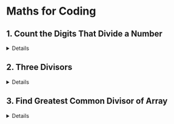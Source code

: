 # Maths for Coding

## 1. Count the Digits That Divide a Number

<details>

```
Given an integer `num`, return the number of digits in `num` that divide `num`.

An integer val divides `nums` if `nums % val == 0`
```

**Example 1:**

```js
Input: num = 121
Output: 2
Explanation: 121 is divisible by 1, but not 2. Since 1 occurs twice as a digit, we return 2.
```

**Example 2:**

```js
Input: num = 1248
Output: 4
Explanation: 1248 is divisible by all of its digits, hence the answer is 4.
```

**Solutions**

- <details>

    <summary>My Code</summary>

    <br>

  ```cpp
    class Solution {
    public:
        int countDigits(int num) {
            int count = 0;
            int number = num;
            while(num != 0)
            {
                int rem = num % 10;
                num /= 10;
                if(number % rem == 0)
                    count++;
            }
            return count;
        }
    };
  ```

    </details>

- <details>

    <summary>Editorial</summary>

    <br>

  **Approach 1:** Using modulo operator and Divison
  Intuition

  Just extract the digits that number consists and check how many digits divide the number using modulo operator.

  `Algorithm`

  - Store the num in temp variable also declare answer as 0.
  - Extract the each digit using digit=num%10
  - Check if the digit divides the temp
  - Increment the answer.

    <br>

  ```cpp
    class Solution {
    public:
        int countDigits(int num) {
            int ans=0;
            int temp=num;
            while(num){
                int digit=num%10;
                if(temp%digit==0){
                    ans++;
                }
                num/=10;

            }
            return ans;
        }
    };
  ```

    </details>

---

</details>

</details>

## 2. Three Divisors

<details>

```
Given an integer n, return true if n has exactly three positive divisors. Otherwise, return false.

An integer m is a divisor of n if there exists an integer k such that n = k * m.
```

**Example 1:**

```js
Input: n = 2
Output: false
Explanation:  2 has only two divisors: 1 and 2.
```

**Example 2:**

```js
Input: n = 4
Output: true
Explanation: 4 has three divisors: 1, 2, and 4.
```

**Example 3:**

```js
Input: n = 4
Output: true
Explanation: 4 has three divisors: 1, 2, and 4.
```

**Solutions**

- <details>

    <summary>My Code</summary>

    <br>

  ```cpp
    class Solution {
    public:
        bool isThree(int n) {
            // Your code goes here
            int count = 0;
            for(int i = 1; i<= n; i++)
            {
                if(n % i == 0) count++;
            }
            return count == 3;
        }
    };
  ```

    </details>

- <details>

    <summary>Editorial</summary>

    <br>

  **Approach 1:** Iterative Approach.

  **Intuition**
  Count the divisors of the number by iterating till square root of n.

  **Algorithm**

  - Calculate the divisors of the number by Iterating till the sqrt(number).

  - If the divisors count is equal to 3 return true.

  - Else return false

    <br>

  ```cpp
    class Solution {
    public:
        bool isThree(int n) {
            if(n<=3){
                return false;
            }
            int ans=2;
            for(int i=2;i*i<=n;i++){
                if(n%i==0){
                    int a=i;
                    int b=n/a;
                    if(a==b){
                        ans++;
                    }
                    else{
                        ans+=2;
                    }
                }
                if(ans>3){
                    return false;
                }
            }
            return ans==3;
        }
    };
  ```

    </details>

---

</details>

</details>

## 3. Find Greatest Common Divisor of Array

<details>

```
Given an integer array nums, return the greatest common divisor of the smallest number and largest number in nums.

The greatest common divisor of two numbers is the largest positive integer that evenly divides both numbers.
```

**Example 1:**

```js
Input: nums = [2,5,6,9,10]
Output: 2
Explanation: The smallest number in nums is 2.
The largest number in nums is 10.
The greatest common divisor of 2 and 10 is 2.
```

**Example 2:**

```js
Input: nums = [7,5,6,8,3]
Output: 1
Explanation: The smallest number in nums is 3.
The largest number in nums is 8.

The greatest common divisor of 3 and 8 is 1.
```

**Solutions**

- <details>

    <summary>My Code</summary>

    <br>

  ```cpp
    class Solution {
    public:
        int findGCD(vector<int>& nums) {
            int mini = *min_element(nums.begin(), nums.end());
            int maxi = *max_element(nums.begin(), nums.end());
            return __gcd(mini,maxi);
        }
    };
  ```

    </details>

- <details>

    <summary>Editorial</summary>

    **Approach 1:** Euclidean Algorithm.

    **Intuition**

    Find the maximum and minimum number from the nums. Then find the gcd of the maximum and minimum using Euclidean algorithm.

    Euclidean Algorithm: It is based on the principle that the greatest common divisor of two numbers does not change if the larger number is replaced by its difference with the smaller number.

    For example, 21 is the GCD of 252 and 105 (as 252 = 21 × 12 and 105 = 21 × 5), and the same number 21 is also the GCD of 105 and 252 − 105 = 147.

    Since this replacement reduces the larger of the two numbers, repeating this process gives successively smaller pairs of numbers until the two numbers become equal. When that occurs, they are the GCD of the original two numbers

    **Algorithm**

    The Euclidean Algorithm for finding GCD(A,B) is as follows:

    - If A = 0 then GCD(A,B)=B, since the GCD(0,B)=B, and we can stop.

    - If B = 0 then GCD(A,B)=A, since the GCD(A,0)=A, and we can stop.

    **Write A in quotient remainder form (A = B⋅Q + R)**

    - Find GCD(B,R) using the Euclidean Algorithm since GCD(A,B) = GCD(B,R)

    **Example.**

    - Find the GCD of 270 and 192

        A=270, B=192

        A ≠0

        B ≠0
    
    - Use long division to find that 270/192 = 1 with a remainder of 78. We can write this as: 270 = 192 * 1 +78
    Find GCD(192,78), since GCD(270,192)=GCD(192,78)
    A=192, B=78

        A ≠0
        
        B ≠0
    
    - Use long division to find that 192/78 = 2 with a remainder of 36. We can write this as:
    
    - 192 = 78 * 2 + 36
    
    **Find GCD(78,36), since GCD(192,78)=GCD(78,36)**
    
    A=78, B=36

    A ≠0
    B ≠0
    
    - Use long division to find that 78/36 = 2 with a remainder of 6. We can write this as:
    78 = 36 * 2 + 6
    
    - Find GCD(36,6), since GCD(78,36)=GCD(36,6)
    A=36, B=6

    A ≠0
    B ≠0

    - Use long division to find that 36/6 = 6 with a remainder of 0. We can write this as:
    36 = 6 * 6 + 0

    **Find GCD(6,0), since GCD(36,6)=GCD(6,0)**

    A=6, B=0

    A ≠0
    B =0, GCD(6,0)=6

    **So we have shown:GCD(270,192) = GCD(192,78) = GCD(78,36) = GCD(36,6) = GCD(6,0) = 6GCD(270,192) = 6**

    <br>

  ```cpp
    class Solution {
    public:
        int gcd(int a,int b){
            if(b==0){
                return a;
            }
            return gcd(b,a%b);
        }
        int findGCD(vector<int>& nums) {
            int mini=INT_MAX;
            int maxi=INT_MIN;
            int n=nums.size();
            for(int i=0;i<n;i++){
                int x=nums[i];
                mini=min(mini,x);
                maxi=max(maxi,x);
            }
            return gcd(mini,maxi);
        }
    };
  ```

    </details>

---

</details>

</details>
